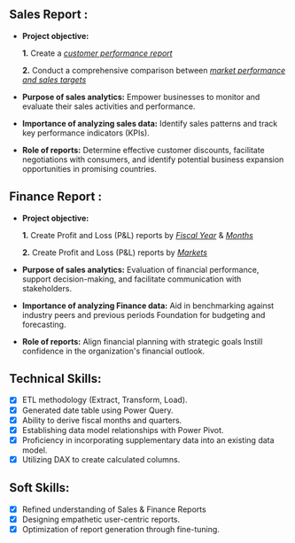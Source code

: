 ## Sales Report :


- **Project objective:** 

    **1.** Create a _[customer performance report]((https://github.com/divuolle/Excel-Sales-Analytics/blob/main/Customer%20Performance%20Report.pdf))_ 

    **2.** Conduct a comprehensive comparison between _[market performance and sales targets](https://github.com/divuolle/Excel-Sales-Analytics/blob/main/Market%20Performance%20vs%20Target%20Report.pdf)_

- **Purpose of sales analytics:** Empower businesses to monitor and evaluate their sales activities and performance.

- **Importance of analyzing sales data:** Identify sales patterns and track key performance indicators (KPIs).

- **Role of reports:** Determine effective customer discounts, facilitate negotiations with consumers, and identify potential business expansion opportunities in promising countries.


## Finance Report :

- **Project objective:** 

    **1.** Create Profit and Loss (P&L) reports by _[Fiscal Year](https://github.com/divuolle/Excel-Sales-Analytics/blob/main/P%26L%20Statement%20by%20Fiscal%20Year.pdf)_ & _[Months](https://github.com/divuolle/Excel-Sales-Analytics/blob/main/P%26L%20Statement%20by%20Months.pdf)_ 

   **2.** Create Profit and Loss (P&L) reports by _[Markets](https://github.com/divuolle/Excel-Sales-Analytics/blob/main/P%26L%20Statement%20by%20Markets.pdf)_

- **Purpose of sales analytics:** Evaluation of financial performance, support decision-making, and facilitate communication with stakeholders.

- **Importance of analyzing Finance data:** Aid in benchmarking against industry peers and previous periods Foundation for budgeting and forecasting.

- **Role of reports:** Align financial planning with strategic goals Instill confidence in the organization's financial outlook.


## Technical Skills:
- [x]	ETL methodology (Extract, Transform, Load).
- [x]	Generated date table using Power Query.
- [x]	Ability to derive fiscal months and quarters.
- [x]	Establishing data model relationships with Power Pivot.
- [x]	Proficiency in incorporating supplementary data into an existing data model.
- [x]	Utilizing DAX to create calculated columns.

## Soft Skills:
- [x]	Refined understanding of Sales & Finance Reports
- [x]	Designing empathetic user-centric reports.
- [x]	Optimization of report generation through fine-tuning.
